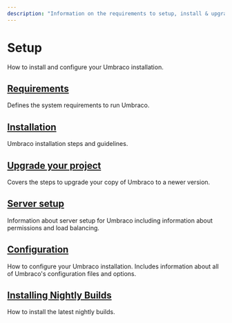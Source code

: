 ```yaml
---
description: "Information on the requirements to setup, install & upgrade Umbraco"
---
```


# Setup

How to install and configure your Umbraco installation.

## [Requirements](requirements.md)

Defines the system requirements to run Umbraco.

## [Installation](install/README.md)

Umbraco installation steps and guidelines.

## [Upgrade your project](upgrading/README.md)

Covers the steps to upgrade your copy of Umbraco to a newer version.

## [Server setup](server-setup/README.md)

Information about server setup for Umbraco including information about permissions and load balancing.

## [Configuration](../../reference/configuration/README.md)

How to configure your Umbraco installation. Includes information about all of Umbraco's configuration files and options.

## [Installing Nightly Builds](install/installing-nightly-builds.md)

How to install the latest nightly builds.
